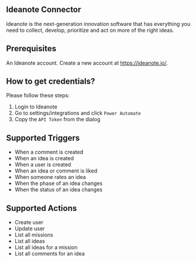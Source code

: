 ## Ideanote Connector

Ideanote is the next-generation innovation software that has everything you need to collect, develop, prioritize and act on more of the right ideas.

## Prerequisites

An Ideanote account. Create a new account at https://ideanote.io/.

## How to get credentials?

Please follow these steps:

1. Login to Ideanote
2. Go to settings/integrations and click `Power Automate`
3. Copy the `API Token` from the dialog

## Supported Triggers

* When a comment is created
* When an idea is created
* When a user is created
* When an idea or comment is liked
* When someone rates an idea
* When the phase of an idea changes
* When the status of an idea changes

## Supported Actions

* Create user
* Update user
* List all missions
* List all ideas
* List all ideas for a mission
* List all comments for an idea
